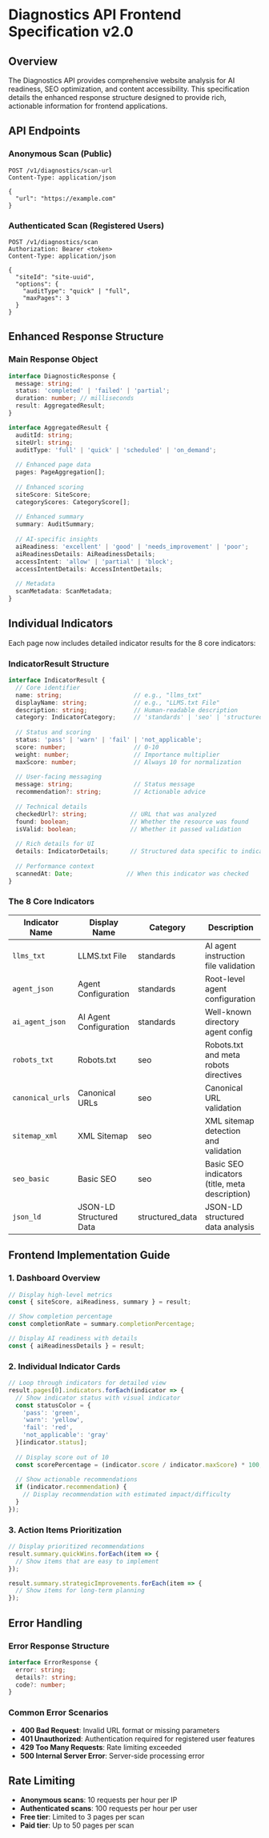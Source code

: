# Diagnostics API Frontend Specification v2.0

## Overview

The Diagnostics API provides comprehensive website analysis for AI readiness, SEO optimization, and content accessibility. This specification details the enhanced response structure designed to provide rich, actionable information for frontend applications.

## API Endpoints

### Anonymous Scan (Public)
```
POST /v1/diagnostics/scan-url
Content-Type: application/json

{
  "url": "https://example.com"
}
```

### Authenticated Scan (Registered Users)
```
POST /v1/diagnostics/scan
Authorization: Bearer <token>
Content-Type: application/json

{
  "siteId": "site-uuid",
  "options": {
    "auditType": "quick" | "full",
    "maxPages": 3
  }
}
```

## Enhanced Response Structure

### Main Response Object

```typescript
interface DiagnosticResponse {
  message: string;
  status: 'completed' | 'failed' | 'partial';
  duration: number; // milliseconds
  result: AggregatedResult;
}

interface AggregatedResult {
  auditId: string;
  siteUrl: string;
  auditType: 'full' | 'quick' | 'scheduled' | 'on_demand';
  
  // Enhanced page data
  pages: PageAggregation[];
  
  // Enhanced scoring
  siteScore: SiteScore;
  categoryScores: CategoryScore[];
  
  // Enhanced summary
  summary: AuditSummary;
  
  // AI-specific insights
  aiReadiness: 'excellent' | 'good' | 'needs_improvement' | 'poor';
  aiReadinessDetails: AiReadinessDetails;
  accessIntent: 'allow' | 'partial' | 'block';
  accessIntentDetails: AccessIntentDetails;
  
  // Metadata
  scanMetadata: ScanMetadata;
}
```

## Individual Indicators

Each page now includes detailed indicator results for the 8 core indicators:

### IndicatorResult Structure

```typescript
interface IndicatorResult {
  // Core identifier
  name: string;                    // e.g., "llms_txt"
  displayName: string;             // e.g., "LLMS.txt File"
  description: string;             // Human-readable description
  category: IndicatorCategory;     // 'standards' | 'seo' | 'structured_data' | etc.
  
  // Status and scoring
  status: 'pass' | 'warn' | 'fail' | 'not_applicable';
  score: number;                   // 0-10
  weight: number;                  // Importance multiplier
  maxScore: number;                // Always 10 for normalization
  
  // User-facing messaging
  message: string;                 // Status message
  recommendation?: string;         // Actionable advice
  
  // Technical details
  checkedUrl?: string;            // URL that was analyzed
  found: boolean;                 // Whether the resource was found
  isValid: boolean;               // Whether it passed validation
  
  // Rich details for UI
  details: IndicatorDetails;      // Structured data specific to indicator
  
  // Performance context
  scannedAt: Date;               // When this indicator was checked
}
```

### The 8 Core Indicators

| Indicator Name | Display Name | Category | Description |
|---------------|--------------|----------|-------------|
| `llms_txt` | LLMS.txt File | standards | AI agent instruction file validation |
| `agent_json` | Agent Configuration | standards | Root-level agent configuration |
| `ai_agent_json` | AI Agent Configuration | standards | Well-known directory agent config |
| `robots_txt` | Robots.txt | seo | Robots.txt and meta robots directives |
| `canonical_urls` | Canonical URLs | seo | Canonical URL validation |
| `sitemap_xml` | XML Sitemap | seo | XML sitemap detection and validation |
| `seo_basic` | Basic SEO | seo | Basic SEO indicators (title, meta description) |
| `json_ld` | JSON-LD Structured Data | structured_data | JSON-LD structured data analysis |

## Frontend Implementation Guide

### 1. Dashboard Overview
```typescript
// Display high-level metrics
const { siteScore, aiReadiness, summary } = result;

// Show completion percentage
const completionRate = summary.completionPercentage;

// Display AI readiness with details
const { aiReadinessDetails } = result;
```

### 2. Individual Indicator Cards
```typescript
// Loop through indicators for detailed view
result.pages[0].indicators.forEach(indicator => {
  // Show indicator status with visual indicator
  const statusColor = {
    'pass': 'green',
    'warn': 'yellow',
    'fail': 'red',
    'not_applicable': 'gray'
  }[indicator.status];
  
  // Display score out of 10
  const scorePercentage = (indicator.score / indicator.maxScore) * 100;
  
  // Show actionable recommendations
  if (indicator.recommendation) {
    // Display recommendation with estimated impact/difficulty
  }
});
```

### 3. Action Items Prioritization
```typescript
// Display prioritized recommendations
result.summary.quickWins.forEach(item => {
  // Show items that are easy to implement
});

result.summary.strategicImprovements.forEach(item => {
  // Show items for long-term planning
});
```

## Error Handling

### Error Response Structure
```typescript
interface ErrorResponse {
  error: string;
  details?: string;
  code?: number;
}
```

### Common Error Scenarios
- **400 Bad Request**: Invalid URL format or missing parameters
- **401 Unauthorized**: Authentication required for registered user features
- **429 Too Many Requests**: Rate limiting exceeded
- **500 Internal Server Error**: Server-side processing error

## Rate Limiting

- **Anonymous scans**: 10 requests per hour per IP
- **Authenticated scans**: 100 requests per hour per user
- **Free tier**: Limited to 3 pages per scan
- **Paid tier**: Up to 50 pages per scan